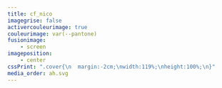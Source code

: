 ```yaml
---
title: cf_nico
imagegrise: false
activercouleurimage: true
couleurimage: var(--pantone)
fusionimage:
    - screen
imageposition:
    - center
cssPrint: ".cover{\n  margin:-2cm;\nwidth:119%;\nheight:100%;\n}"
media_order: ah.svg
---
```


